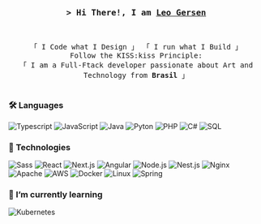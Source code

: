 <!-- ### Hi there 👋 -->

<!--
**leogersen/leogersen** is a ✨ _special_ ✨ repository because its `README.md` (this file) appears on your GitHub profile.

Here are some ideas to get you started:

- 🔭 I’m currently working on ...
- 🌱 I’m currently learning ...
- 👯 I’m looking to collaborate on ...
- 🤔 I’m looking for help with ...
- 💬 Ask me about ...
- 📫 How to reach me: ...
- 😄 Pronouns: ...
- ⚡ Fun fact: ...
-->

<!-- Intro  -->
<h3 align="center">
        <samp>&gt; Hi There!, I am
                <b><a target="_blank" href="https://leogersen.com/">Leo Gersen</a></b>
        </samp>
</h3>
<br>

<p align="center">
        <!-- Organisation  -->
        <samp>
                「 I Code what I Design 」
                「 I run what I Build 」
                <br>
                 Follow the KISS:kiss Principle:
                <br>
                「 I am a Full-Ftack developer passionate about Art and Technology from <b>Brasil</b> 」
                <br>
                <br>
        </samp>
</p>


### 🛠 Languages

![Typescript](https://img.shields.io/badge/-Typescript-05122A?&logo=Typescript)
![JavaScript](https://img.shields.io/badge/-JavaScript-05122A?&logo=JavaScript)
![Java](https://img.shields.io/badge/Java-05122A?&logo=java&logoColor=white)
![Pyton](https://img.shields.io/badge/-Python-05122A?&logo=Python)
![PHP](https://img.shields.io/badge/-PHP-05122A?&logo=PHP)
![C#](https://img.shields.io/badge/C%23-05122A?&logo=c-sharp&logoColor=white)
![SQL](https://img.shields.io/badge/-SQL-05122A?&logo=MySQL)

### 🔭 Technologies

![Sass](https://img.shields.io/badge/-Sass-05122A?&logo=Sass)
![React](https://img.shields.io/badge/-React-05122A?&logo=React)
![Next.js](https://img.shields.io/badge/-Next.js-05122A?&logo=next.js)
![Angular](https://img.shields.io/badge/Angular-05122A?&logo=angular&logoColor=dd0031)
![Node.js](https://img.shields.io/badge/-Node.js-05122A?&logo=node.js)
![Nest.js](https://img.shields.io/badge/Nest.js-05122A?logo=nestjs&logoColor=e32743)
![Nginx](https://img.shields.io/badge/Nginx-05122A?logo=nginx&logoColor=e32743)
![Apache](https://img.shields.io/badge/Apache-05122A?logo=apache&logoColor=e32743)
![AWS](https://img.shields.io/badge/-AWS-05122A?&logo=Amazon-AWS&logoColor=F90)
![Docker](https://img.shields.io/badge/-Docker-05122A?&logo=Docker)
![Linux](https://img.shields.io/badge/-Linux-05122A?&logo=Linux)
![Spring](https://img.shields.io/badge/-Spring-05122A?&logo=Spring)

### 🌱 I’m currently learning

![Kubernetes](https://img.shields.io/badge/-Kubernetes-05122A?&logo=Kubernetes)
